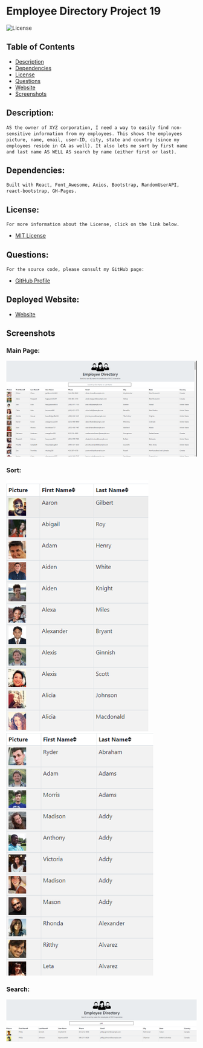 # Employee Directory Project 19

![License](https://img.shields.io/badge/License-MIT-blue.svg 'License Badge')

## Table of Contents

- [Description](#description)
- [Dependencies](#dependencies)
- [License](#license)
- [Questions](#questions)
- [Website](#website)
- [Screenshots](#screenshots)

## Description:

    AS the owner of XYZ corporation, I need a way to easily find non-sensitive information from my employees. This shows the employees picture, name, email, user-ID, city, state and country (since my employees reside in CA as well). It also lets me sort by first name and last name AS WELL AS search by name (either first or last).

## Dependencies:

    Built with React, Font_Awesome, Axios, Bootstrap, RandomUserAPI, react-bootstrap, GH-Pages.

## License:

    For more information about the License, click on the link below.

- [MIT License](https://opensource.org/licenses/MIT)

## Questions:

    For the source code, please consult my GitHub page:

- [GitHub Profile](https://github.com/jlw429)

## Deployed Website:

- [Website](https://jlw429.github.io/EmployeeDirectoryPro19/)

## Screenshots

### Main Page:

![Main](public/main_scrnshot.png 'Main')

### Sort:

![FirstName](public/sort_first.png 'FirstName')
![LastName](public/sort_last.png 'LastName')

### Search:

![Search](public/search.png 'FirstName')
